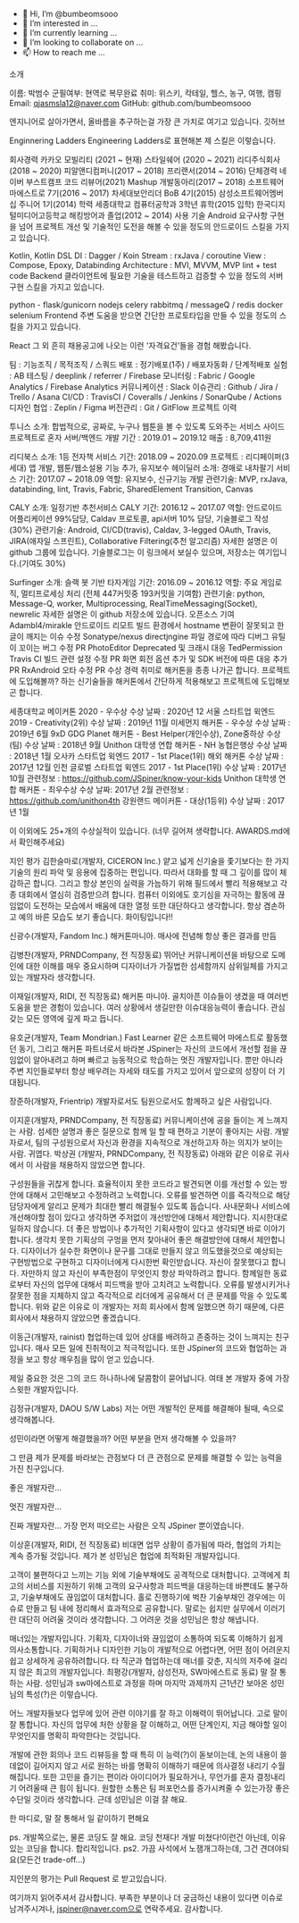 - 👋 Hi, I’m @bumbeomsooo
- 👀 I’m interested in ...
- 🌱 I’m currently learning ...
- 💞️ I’m looking to collaborate on ...
- 📫 How to reach me ...

<!---
bumbeomsooo/bumbeomsooo is a ✨ special ✨ repository because its `README.md` (this file) appears on your GitHub profile.
You can click the Preview link to take a look at your changes.
--->
소개

이름: 박범수
군필여부: 현역로 복무완료
취미: 위스키, 칵테일, 헬스, 농구, 여행, 캠핑
Email: qjasmsla12@naver.com
GitHub: github.com/bumbeomsooo

엔지니어로 살아가면서, 올바름을 추구하는걸 가장 큰 가치로 여기고 있습니다.
깃허브

Enginnering Ladders
Engineering Ladders로 표현해본 제 스킬은 이렇습니다.



회사경력
카카오 모빌리티 (2021 ~ 현재)
스타일쉐어 (2020 ~ 2021)
리디주식회사(2018 ~ 2020)
피알앤디컴퍼니(2017 ~ 2018)
프리랜서(2014 ~ 2016)
단체경력
네이버 부스트캠프 코드 리뷰어(2021)
Mashup 개발동아리(2017 ~ 2018)
소프트웨어 마에스트로 7기(2016 ~ 2017)
차세대보안리더 BoB 4기(2015)
삼성소프트웨어멤버십 주니어 1기(2014)
학력
세종대학교 컴퓨터공학과 3학년 휴학(2015 입학)
한국디지털미디어고등학교 해킹방어과 졸업(2012 ~ 2014)
사용 기술
Android
요구사항 구현을 넘어 프로젝트 개선 및 기술적인 도전을 해볼 수 있을 정도의 안드로이드 스킬을 가지고 있습니다.

Kotlin, Kotlin DSL
DI : Dagger / Koin
Stream : rxJava / coroutine
View : Compose, Epoxy, Databinding
Architecture : MVI, MVVM, MVP
lint + test code
Backend
클라이언트에 필요한 기술을 테스트하고 검증할 수 있을 정도의 서버 구현 스킬을 가지고 있습니다.

python - flask/gunicorn
nodejs
celery
rabbitmq / messageQ / redis
docker
selenium
Frontend
주변 도움을 받으면 간단한 프로토타입을 만들 수 있을 정도의 스킬을 가지고 있습니다.

React
그 외 흔히 채용공고에 나오는 이런 '자격요건'들을 경험 해봤습니다.

팀 : 기능조직 / 목적조직 / 스쿼드
배포 : 정기배포(1주) / 배포자동화 / 단계적배포
실험 : AB 테스팅 / deeplink / referrer / Firebase
모니터링 : Fabric / Google Analytics / Firebase Analytics
커뮤니케이션 : Slack
이슈관리 : Github / Jira / Trello / Asana
CI/CD : TravisCI / Coveralls / Jenkins / SonarQube / Actions
디자인 협업 : Zeplin / Figma
버전관리 : Git / GitFlow
프로젝트 이력


투니스
소개: 합법적으로, 공짜로, 누구나 웹툰을 볼 수 있도록 도와주는 서비스
사이드 프로젝트로 혼자 서버/백엔드 개발
기간 : 2019.01 ~ 2019.12
매출 : 8,709,411원


리디북스
소개: 1등 전자책 서비스
기간: 2018.09 ~ 2020.09
프로젝트 : 리디페이퍼(3세대) 앱 개발, 웹툰/웹소설용 기능 추가, 유지보수
헤이딜러
소개: 경매로 내차팔기 서비스
기간: 2017.07 ~ 2018.09
역할: 유지보수, 신규기능 개발
관련기술: MVP, rxJava, databinding, lint, Travis, Fabric, SharedElement Transition, Canvas


CALY
소개: 일정기반 추천서비스 CALY
기간: 2016.12 ~ 2017.07
역할: 안드로이드 어플리케이션 99%담당, Caldav 프로토콜, api서버 10% 담당, 기술블로그 작성(30%)
관련기술: Android, CI/CD(travis), Caldav, 3-legged OAuth, Travis, JIRA(애자일 스프린트), Collaborative Filtering(추천 알고리즘)
자세한 설명은 이 github 그룹에 있습니다.
기술블로그는 이 링크에서 보실수 있으며, 저장소는 여기입니다.(기여도 30%)


Surfinger
소개: 슬랙 봇 기반 타자게임
기간: 2016.09 ~ 2016.12
역할: 주요 게임로직, 멀티프로세싱 처리 (전체 447커밋중 193커밋을 기여함)
관련기술: python, Message-Q, worker, Multiprocessing, RealTimeMessaging(Socket), newrelic
자세한 설명은 이 github 저장소에 있습니다.
오픈소스 기여
Adambl4/mirakle
안드로이드 리모트 빌드 환경에서 hostname 변환이 잘못되고 한글이 깨지는 이슈 수정
Sonatype/nexus directjngine
파일 경로에 따라 디버그 유틸이 꼬이는 버그 수정 PR
PhotoEditor
Deprecated 및 크래시 대응
TedPermission
Travis CI 빌드 관련 설정 수정 PR
화면 회전 옵션 추가 및 SDK 버전에 따른 대응 추가 PR
RxAndroid
오타 수정 PR
수상 경력
취미로 해커톤을 종종 나가곤 합니다.
프로젝트에 도입해볼까? 하는 신기술들을
해커톤에서 간단하게 적용해보고 프로젝트에 도입해보곤 합니다.

세종대학교 메이커톤 2020 - 우수상
수상 날짜 : 2020년 12
서울 스타트업 윅엔드 2019 - Creativity(2위)
수상 날짜 : 2019년 11월
미세먼지 해커톤 - 우수상
수상 날짜 : 2019년 6월
9xD GDG Planet 해커톤 - Best Helper(개인수상), Zone중하상 수상(팀)
수상 날짜 : 2018년 9월
Unithon 대학생 연합 해커톤 - NH 농협은행상
수상 날짜 : 2018년 1월
오사카 스타트업 윅엔드 2017 - 1st Place(1위)
해외 해커톤
수상 날짜 : 2017년 12월
인천 글로벌 스타트업 윅엔드 2017 - 1st Place(1위)
수상 날짜 : 2017년 10월
관련정보 : https://github.com/JSpiner/know-your-kids
Unithon 대학생 연합 해커톤 - 최우수상
수상 날짜: 2017년 2월
관련정보 : https://github.com/unithon4th
강원랜드 메이커톤 - 대상(1등위)
수상 날짜 : 2017년 1월


이 이외에도 25+개의 수상실적이 있습니다.
(너무 길어져 생략합니다. AWARDS.md에서 확인해주세요)

지인 평가
김한슬마로(개발자, CICERON Inc.)
얕고 넓게 신기술을 좇기보다는 한 가지 기술의 원리 파악 및 응용에 집중하는 편입니다. 따라서 대화를 할 때 그 깊이를 많이 체감하곤 합니다. 그리고 항상 본인의 실력을 가늠하기 위해 필드에서 빨리 적용해보고 각종 대회에서 열심히 검증받으려 합니다. 컴퓨터 이외에도 호기심을 자극하는 활동에 끊임없이 도전하는 모습에서 배움에 대한 열정 또한 대단하다고 생각합니다. 항상 겸손하고 예의 바른 모습도 보기 좋습니다. 화이팅입니다!!

신광수(개발자, Fandom Inc.)
해커톤마니아. 매사에 전념해 항상 좋은 결과를 만듬

김병찬(개발자, PRNDCompany, 전 직장동료)
뛰어난 커뮤니케이션을 바탕으로 도메인에 대한 이해를 매우 중요시하며 디자이너가 가질법한 섬세함까지 삼위일체를 가지고 있는 개발자라 생각합니다.

이재일(개발자, RIDI, 전 직장동료)
해커톤 마니아.
골치아픈 이슈들이 생겼을 때 여러번 도움을 받은 경험이 있습니다. 여러 상황에서 생길만한 이슈대응능력이 좋습니다.
관심갖는 모든 영역에 깊게 파고 듭니다.

유호균(개발자, Team Mondrian.)
Fast Learner
같은 소프트웨어 마에스트로 활동했던 동기, 그리고 해커톤 파트너로서 바라본 JSpiner는
자신의 코드에서 개선할 점을 끊임없이 알아내려고 하며 빠르고 능동적으로 학습하는 멋진 개발자입니다.
뿐만 아니라 주변 지인들로부터 항상 배우려는 자세와 태도를 가지고 있어서 앞으로의 성장이 더 기대됩니다.

장준하(개발자, Frientrip)
개발자로서도 팀원으로서도 함께하고 싶은 사람입니다.

이지훈(개발자, PRNDCompany, 전 직장동료)
커뮤니케이션에 공을 들이는 게 느껴지는 사람. 섬세한 설명과 좋은 질문으로 함께 일 할 때 편하고 기분이 좋아지는 사람.
개발자로서, 팀의 구성원으로서 자신과 환경을 지속적으로 개선하고자 하는 의지가 보이는 사람.
귀엽다.
박상권 (개발자, PRNDCompany, 전 직장동료)
아래와 같은 이유로 귀사에서 이 사람을 채용하지 않았으면 합니다.

구성원들을 귀찮게 합니다.
효율적이지 못한 코드라고 발견되면 이를 개선할 수 있는 방안에 대해서 고민해보고 수정하려고 노력합니다.
오류를 발견하면 이를 즉각적으로 해당 담당자에게 알리고 문제가 최대한 빨리 해결될수 있도록 돕습니다.
사내문화나 서비스에 개선해야할 점이 있다고 생각하면 주저없이 개선방안에 대해서 제안합니다.
지시한대로 일하지 않습니다.
더 좋은 방법이나 추가적인 기획사항이 있다고 생각되면 바로 이야기합니다.
생각치 못한 기획상의 구멍을 먼저 찾아내어 좋은 해결방안에 대해서 제안합니다.
디자이너가 실수한 화면이나 문구를 그대로 만들지 않고 의도했을것으로 예상되는 구현방법으로 구현하고 디자이너에게 다시한번 확인받습니다.
자신이 잘못했다고 합니다.
자만하지 않고 자신이 부족한점이 무엇인지 항상 파악하려고 합니다.
함께일한 동료로부터 자신의 업무에 대해서 피드백을 받아 고치려고 노력합니다.
오류를 발생시키거나 잘못한 점을 지체하지 않고 즉각적으로 리더에게 공유해서 더 큰 문제를 막을 수 있도록 합니다.
위와 같은 이유로 이 개발자는 저희 회사에서 함께 일했으면 하기 때문에, 다른회사에서 채용하지 않았으면 좋겠습니다.

이동근(개발자, rainist)
협업하는데 있어 상대를 배려하고 존중하는 것이 느껴지는 친구입니다. 매사 모든 일에 진취적이고 적극적입니다. 또한 JSpiner의 코드와 협업하는 과정을 보고 항상 깨우침을 많이 얻고 있습니다.

제일 중요한 것은 그의 코드 하나하나에 달콤함이 묻어납니다. 여태 본 개발자 중에 가장 스윗한 개발자입니다.

김정규(개발자, DAOU S/W Labs)
저는 어떤 개발적인 문제를 해결해야 될때, 속으로 생각해봅니다.

성민이라면 어떻게 해결했을까? 어떤 부분을 먼저 생각해볼 수 있을까?

그 만큼 제가 문제를 바라보는 관점보다 더 큰 관점으로 문제를 해결할 수 있는 능력을 가진 친구입니다.

좋은 개발자란...

멋진 개발자란...

진짜 개발자란... 가장 먼저 떠오르는 사람은 오직 JSpiner 뿐이였습니다.

이상훈(개발자, RIDI, 전 직장동료)
비대면 업무 상황이 증가됨에 따라, 협업의 가치는 계속 증가될 것입니다. 제가 본 성민님은 협업에 최적화된 개발자입니다.

고객이 불편하다고 느끼는 기능 외에 기술부채에도 공격적으로 대처합니다.
고객에게 최고의 서비스를 지원하기 위해 고객의 요구사항과 피드백을 대응하는데 바쁜데도 불구하고, 기술부채에도 끊임없이 대처합니다.
홀로 진행하기에 벅찬 기술부채인 경우에는 이슈로 만들고 팀 내에 정리해서 효과적으로 공유합니다.
말로는 쉽지만 실무에서 이러기란 대단히 어려울 것이라 생각합니다. 그 어려운 것을 성민님은 항상 해냅니다.

매너있는 개발자입니다.
기획자, 디자이너와 끊임없이 소통하여 되도록 이해하기 쉽게 의사소통합니다.
기획하거나 디자인한 기능이 개발적으로 어렵다면, 어떤 점이 어려운지 쉽고 상세하게 공유하려합니다.
타 직군과 협업하는데 매너를 갖춘, 지식의 저주에 걸리지 않은 최고의 개발자입니다.
최평강(개발자, 삼성전자, SW마에스트로 동료)
말 잘 통하는 사람.
성민님과 sw마에스트로 과정을 하며 마지막 과제까지 근1년간 보아온 성민님의 특성(?)은 이렇습니다.

어느 개발자들보다 업무에 있어 관련 이야기를 잘 하고 이해력이 뛰어납니다. 고로 말이 잘 통합니다. 자신의 업무에 처한 상황을 잘 이해하고, 어떤 단계인지, 지금 해야할 일이 무엇인지를 명확히 파악한다는 것입니다.

개발에 관한 회의나 코드 리뷰등을 할 때 특히 이 능력(?)이 돋보이는데, 논의 내용이 쓸데없이 길어지지 않고 서로 원하는 바를 명확히 이해하기 때문에 의사결정 내리기 수월해집니다. 또한 고민을 즐기는 편이라 아이디어가 필요하거나, 무언가를 혼자 결정내리기 어려울때 큰 힘이 됩니다.
원할한 소통은 팀 퍼포먼스를 증가시켜줄 수 있는가장 좋은 수단일 것이라 생각합니다. 근데 성민님은 이걸 잘 해요.

한 마디로,
말 잘 통해서 일 같이하기 편해요

ps. 개발쪽으로는, 물론 코딩도 잘 해요. 코딩 천재다! 개발 미쳤다!이런건 아닌데, 이유있는 코딩을 합니다. 합리적입니다.
ps2. 가끔 사석에서 노잼개그하는데, 그건 견뎌야되요(모든건 trade-off...)

지인분의 평가는 Pull Request 로 받고있습니다.

여기까지 읽어주셔서 감사합니다.
부족한 부분이나 더 궁금하신 내용이 있다면 이슈로 남겨주시겨나, jspiner@naver.com으로 연락주세요.
감사합니다.
